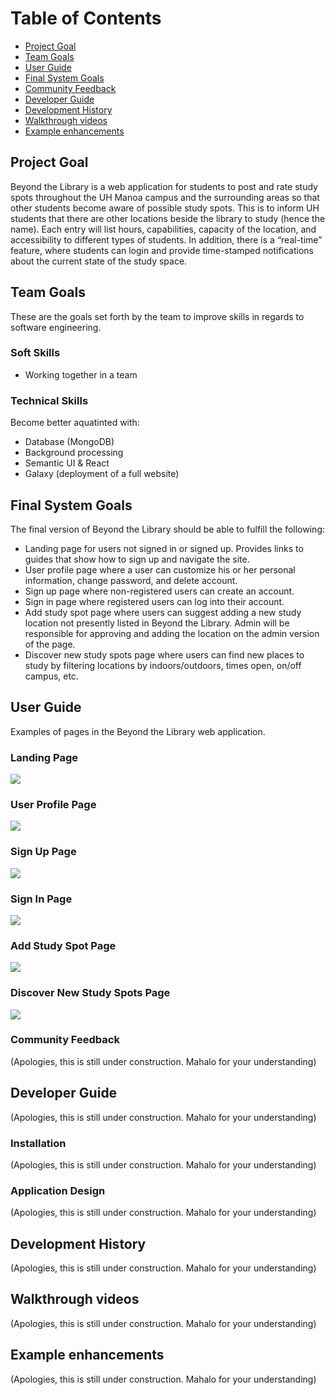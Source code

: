 # Table of Contents

* [Project Goal](#project-goal)
* [Team Goals](#team-goals)
* [User Guide](#user-guide)
* [Final System Goals](#final-system-goals)
* [Community Feedback](#community-feedback)
* [Developer Guide](#developer-guide)
* [Development History](#development-history)
* [Walkthrough videos](#walkthrough-videos)
* [Example enhancements](#example-enhancements)

## Project Goal

Beyond the Library is a web application for students to post and rate study spots throughout the UH Manoa campus and the surrounding areas so that other students become aware of possible study spots. This is to inform UH students that there are other locations beside the library to study (hence the name). Each entry will list hours, capabilities, capacity of the location, and accessibility to different types of students. In addition, there is a “real-time” feature, where students can login and provide time-stamped notifications about the current state of the study space.

## Team Goals

These are the goals set forth by the team to improve skills in regards to software engineering.

### Soft Skills

* Working together in a team

### Technical Skills

Become better aquatinted with:

* Database (MongoDB)
* Background processing
* Semantic  UI & React
* Galaxy (deployment of a full website)

## Final System Goals

The final version of Beyond the Library should be able to fulfill the following:

* Landing page for users not signed in or signed up. Provides links to guides that show how to sign up and navigate the site.
* User profile page where a user can customize his or her personal information, change password, and delete account.
* Sign up page where non-registered users can create an account.
* Sign in page where registered users can log into their account.
* Add study spot page where users can suggest adding a new study location not presently listed in Beyond the Library. Admin will be responsible for approving and adding the location on the admin version of the page.
* Discover new study spots page where users can find new places to study by filtering locations by indoors/outdoors, times open, on/off campus, etc.

## User Guide

Examples of pages in the Beyond the Library web application.

### Landing Page

![](images/landingpage.jpg)

### User Profile Page

![](images/20191111_113438.jpg)

### Sign Up Page

![](images/20191111_113442.jpg)

### Sign In Page

![](images/20191111_113454.jpg)

### Add Study Spot Page

![](images/new-spot-page.jpeg)

### Discover New Study Spots Page

![](images/20191111_113446.jpg)

### Community Feedback

(Apologies, this is still under construction. Mahalo for your understanding)

## Developer Guide

(Apologies, this is still under construction. Mahalo for your understanding)

### Installation

(Apologies, this is still under construction. Mahalo for your understanding)

### Application Design

(Apologies, this is still under construction. Mahalo for your understanding)

## Development History

(Apologies, this is still under construction. Mahalo for your understanding)

## Walkthrough videos

(Apologies, this is still under construction. Mahalo for your understanding)

## Example enhancements

(Apologies, this is still under construction. Mahalo for your understanding)
